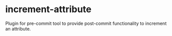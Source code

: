 # increment-attribute
Plugin for pre-commit tool to provide post-commit functionality to increment an attribute.
